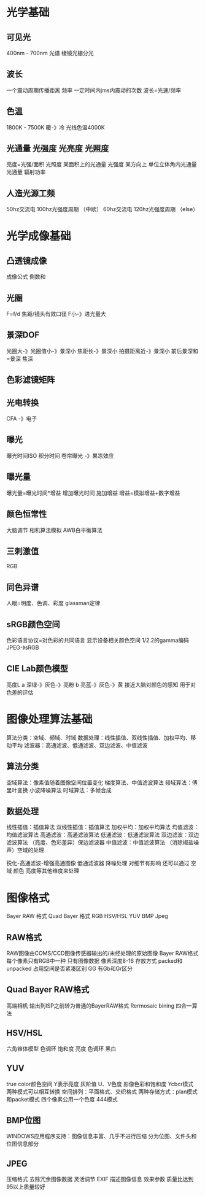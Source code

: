 # 光学基础
## 可见光
400nm - 700nm
光谱 棱镜光栅分光
## 波长
一个震动周期传播距离
频率 一定时间内jms内震动的次数
波长=光速/频率

## 色温
1800K - 7500K 暖-》冷
光线色温4000K

## 光通量 光强度 光亮度 光照度
亮度=光强/面积
光照度 某面积上的光通量
光强度 某方向上 单位立体角内光通量
光通量 辐射功率

## 人造光源工频
50hz交流电 100hz光强度周期 （中欧）
60hz交流电 120hz光强度周期 （else）

# 光学成像基础
## 凸透镜成像
成像公式 倒数和

## 光圈
F=f/d 焦距/镜头有效口径
F小-》进光量大

## 景深DOF
光圈大-》光圈值小-》景深小
焦距长-》景深小
拍摄距离近-》景深小
前后景深和=景深
焦深

## 色彩滤镜矩阵
## 光电转换
CFA -》电子

## 曝光
曝光时间ISO
积分时间
卷帘曝光 -》果冻效应

## 曝光量
曝光量=曝光时间*增益
增加曝光时间
施加增益
增益=模拟增益+数字增益

## 颜色恒常性
大脑调节
相机算法模拟
AWB白平衡算法

## 三刺激值
RGB

## 同色异谱
人眼=明度、色调、彩度
glassman定律

## sRGB颜色空间
色彩语言协议=对色彩的共同语言
显示设备相关颜色空间
1/2.2的gamma编码
JPEG-》sRGB

## CIE Lab颜色模型
亮度L
a 深绿-》灰色-》亮粉
b 亮蓝-》灰色-》黄
接近大脑对颜色的感知
用于对色差的评估

# 图像处理算法基础
算法分类：空域、频域、时域
数据处理：线性插值、双线性插值、加权平均、移动平均
滤波器：高通滤波、低通滤波、双边滤波、中值滤波

## 算法分类
空域算法：像素值随着图像空间位置变化 梯度算法、中值滤波算法
频域算法：傅里叶变换 小波降噪算法
时域算法：多帧合成

## 数据处理
线性插值：插值算法
双线性插值：插值算法
加权平均：加权平均算法
均值滤波：均值滤波算法
高通滤波：高通滤波算法
低通滤波：低通滤波算法
双边滤波：双边滤波算法 （亮度、色彩差异）保边滤波器
中值滤波：中值滤波算法 （消除椒盐噪声）空域的处理

锐化-高通滤波-增强高通图像
低通滤波器 降噪处理 对细节有影响 
还可以通过 空域 颜色 亮度等其他维度来处理

# 图像格式
Bayer RAW 格式
Quad Bayer 格式
RGB
HSV/HSL
YUV
BMP
Jpeg
## RAW格式
RAW图像由COMS/CCD图像传感器输出的/未经处理的原始图像
Bayer RAW格式
每个像素只有RGB中一种
只有图像数据
像素深度8-16
存放方式 packed和unpacked 占用空间是否紧凑区别
GG 有Gb和Gr区分

## Quad Bayer RAW格式
高端相机
输出到ISP之前转为普通的BayerRAW格式 Rermosaic bining
四合一算法

## HSV/HSL
六角锥体模型
色调环 饱和度 亮度
色调环 黑白
## YUV 
true color颜色空间
Y表示亮度 灰阶值
U、V色度 影像色彩和饱和度
Ycbcr模式 
两种模式可以相互转换
空间排列：平面格式、交织格式
两种存储方式：plan模式和packet模式
四个像素公用一个色度
444模式
## BMP位图
WINDOWS应用程序支持：图像信息丰富、几乎不进行压缩
分为位图、文件头和位图信息部分

## JPEG
压缩格式 去除冗余图像数据 灵活调节
EXIF 描述图像信息 效果参数
质量比达到95以上质量较好

